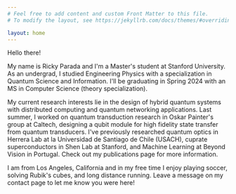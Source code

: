 ```yaml
---
# Feel free to add content and custom Front Matter to this file.
# To modify the layout, see https://jekyllrb.com/docs/themes/#overriding-theme-defaults

layout: home
---
```


Hello there!

My name is Ricky Parada and I'm a Master's student at Stanford University.
As an undergrad, I studied Engineering Physics with a specialization in Quantum Science and Information.
I'll be graduating in Spring 2024 with an MS in Computer Science (theory specialization).

My current research interests lie in the design of hybrid quantum systems with distributed computing and quantum networking applications.
Last summer, I worked on quantum transduction research in Oskar Painter's group at Caltech, designing a qubit module for high fidelity state transfer from quantum transducers.
I've previously researched quantum optics in Herrera Lab at la Universidad de Santiago de Chile (USACH), cuprate superconductors in Shen Lab at Stanford, and Machine Learning at Beyond Vision in Portugal.
Check out my publications page for more information.

I am from Los Angeles, California and in my free time I enjoy playing soccer, solving Rubik's cubes, and long distance running. Leave a message on my contact page to let me know you were here!